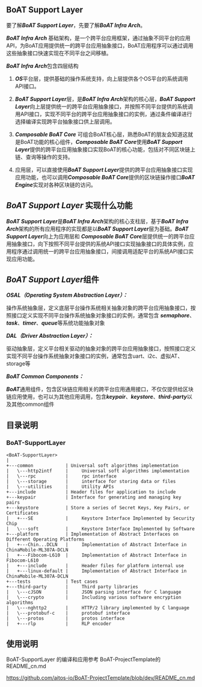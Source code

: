 ## BoAT Support Layer

要了解***BoAT Support Layer***，先要了解***BoAT Infra Arch***。

***BoAT Infra Arch*** 基础架构，是一个跨平台应用框架，通过抽象不同平台的应用API，为BoAT应用提供统一的跨平台应用抽象接口，BoAT应用程序可以通过调用这些抽象接口快速实现在不同平台之间移植。

***BoAT Infra Arch***包含四层结构
    
1. ***OS***平台层，提供基础的操作系统支持，向上层提供各个OS平台的系统调用API接口。
    
2. ***BoAT Support Layer***层，是***BoAT Infra Arch***架构的核心层，***BoAT Support Layer***向上层提供统一的跨平台应用抽象接口，并按照不同平台提供的系统调用API接口，实现不同平台的跨平台应用抽象接口的实例，通过条件编译进行选择编译实现跨平台抽象接口供上层调用。

3. ***Composable BoAT Core*** 可组合BoAT核心层，熟悉BoAT的朋友会知道这就是BoAT功能的核心组件，***Composable BoAT Core***使用***BoAT Support Layer***提供的跨平台应用抽象接口实现BoAT的核心功能，包括对不同区块链上链、查询等操作的支持。

4. 应用层，可以直接使用***BoAT Support Layer***提供的跨平台应用抽象接口实现应用功能，也可以调用***Composable BoAT Core***提供的区块链操作接口***BoAT Engine***实现对各种区块链的访问。

## ***BoAT Support Layer*** 实现什么功能
***BoAT Support Layer***是***BoAT Infra Arch***架构的核心支柱层，基于***BoAT Infra Arch***架构的所有应用程序的实现都是以***BoAT Support Layer***层为基础。***BoAT Support Layer***向上为应用层和 ***Composable BoAT Core***层提供统一的跨平台应用抽象接口，向下按照不同平台提供的系统API接口实现抽象接口的具体实例，应用程序通过调用统一的跨平台应用抽象接口，间接调用适配平台的系统API接口实现应用功能。

## ***BoAT Support Layer***组件
***OSAL（Operating System Abstraction Layer）：***

操作系统抽象层，定义底层平台操作系统相关抽象对象的跨平台应用抽象接口，按照接口定义实现不同平台操作系统抽象对象接口的实例，通常包含 ***semaphore***、***task***、***timer***、***queue***等系统功能抽象对象
	
***DAL（Driver Abstraction Layer）：***

驱动抽象层，定义平台相关驱动的抽象对象的跨平台应用抽象接口，按照接口定义实现不同平台操作系统抽象对象接口的实例，通常包含uart、i2c、虚拟AT、storage等
	
***BoAT Common Components：***

***BoAT***通用组件，包含区块链应用相关的跨平台应用通用接口，不仅仅提供给区块链应用使用，也可以为其他应用调用，包含***keypair***、***keystore***、***third-party***以及其他common组件

## 目录说明
### BoAT-SupportLayer
```
<BoAT-SupportLayer>
|
+---common            | Universal soft algorithms implementation
|   \---http2intf     |     Universal soft algorithms implementation
|   \---rpc           |     rpc interface
|   \---storage       |     interface for storing data or files
|   \---utilities     |     Utility APIs
+---include           | Header files for application to include
+---keypair           | Interface for generating and managing key pairs
+---keystore          | Store a series of Secret Keys, Key Pairs, or Certificates
|   +---SE            |     Keystore Interface Implemented by Security Chip
|   \---soft          |     Keystore Interface Implemented by Software
+---platform          | Implementation of Abstract Interfaces on Different Operating Platforms
|   +---Chin...DCLN   |     Implementation of Abstract Interface in ChinaMobile-ML307A-DCLN
|   +---Fibocom-L610  |     Implementation of Abstract Interface in Fibocom-L610
|   +---include       |     Header files for platform internal use
|   +---linux-default |     Implementation of Abstract Interface in ChinaMobile-ML307A-DCLN
+---tests             | Test cases
+---third-party       |     Third party libraries
|   \---cJSON         |     JSON parsing interface for C language 
|   \---crypto        |     Including various software encryption algorithms
|   \---nghttp2       |     HTTP/2 library implemented by C language
|   \---protobuf-c    |     protobuf interface
|   \---protos        |     protos interface
|   +---rlp           |     RLP encoder

```
## 使用说明
BoAT-SupportLayer 的编译和应用参考 BoAT-ProjectTemplate的README_cn.md

https://github.com/aitos-io/BoAT-ProjectTemplate/blob/dev/README_cn.md
